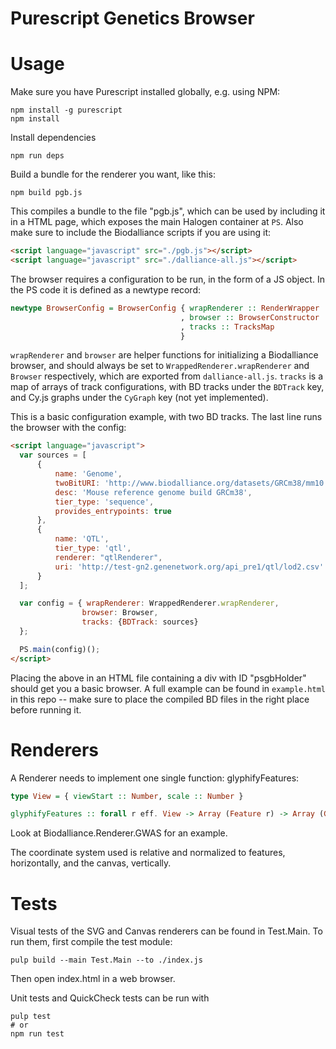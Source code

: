 # Purescript Genetics Browser

# Usage

Make sure you have Purescript installed globally, e.g. using NPM:
```shell
npm install -g purescript
npm install
```

Install dependencies
```shell
npm run deps
```

Build a bundle for the renderer you want, like this:

```shell
npm build pgb.js
```

This compiles a bundle to the file "pgb.js", which can be used by including it in a HTML page,
which exposes the main Halogen container at `PS`. Also make sure to include the Biodalliance
scripts if you are using it:
```html
<script language="javascript" src="./pgb.js"></script>
<script language="javascript" src="./dalliance-all.js"></script>
```


The browser requires a configuration to be run, in the form of a JS object. In the PS code
it is defined as a newtype record:
```purescript
newtype BrowserConfig = BrowserConfig { wrapRenderer :: RenderWrapper
                                      , browser :: BrowserConstructor
                                      , tracks :: TracksMap
                                      }
```

`wrapRenderer` and `browser` are helper functions for initializing a Biodalliance browser,
and should always be set to `WrappedRenderer.wrapRenderer` and `Browser` respectively,
which are exported from `dalliance-all.js`. `tracks` is a map of arrays of track configurations,
with BD tracks under the `BDTrack` key, and Cy.js graphs under the `CyGraph` key (not yet implemented).

This is a basic configuration example, with two BD tracks. The last line runs the browser with the config:

```html
<script language="javascript">
  var sources = [
      {
          name: 'Genome',
          twoBitURI: 'http://www.biodalliance.org/datasets/GRCm38/mm10.2bit',
          desc: 'Mouse reference genome build GRCm38',
          tier_type: 'sequence',
          provides_entrypoints: true
      },
      {
          name: 'QTL',
          tier_type: 'qtl',
          renderer: "qtlRenderer",
          uri: 'http://test-gn2.genenetwork.org/api_pre1/qtl/lod2.csv'
      }
  ];

  var config = { wrapRenderer: WrappedRenderer.wrapRenderer,
                browser: Browser,
                tracks: {BDTrack: sources}
  };

  PS.main(config)();
</script>
```

Placing the above in an HTML file containing a div with ID "psgbHolder" should get you a basic browser.
A full example can be found in `example.html` in this repo -- make sure to place the compiled BD files in
the right place before running it.


# Renderers
A Renderer needs to implement one single function: glyphifyFeatures:
```purescript
type View = { viewStart :: Number, scale :: Number }

glyphifyFeatures :: forall r eff. View -> Array (Feature r) -> Array (Glyph r eff)
```

Look at Biodalliance.Renderer.GWAS for an example.

The coordinate system used is relative and normalized to features, horizontally,
and the canvas, vertically.


# Tests
Visual tests of the SVG and Canvas renderers can be found in Test.Main.
To run them, first compile the test module:
```shell
pulp build --main Test.Main --to ./index.js
```
Then open index.html in a web browser.

Unit tests and QuickCheck tests can be run with
```shell
pulp test
# or
npm run test
```
